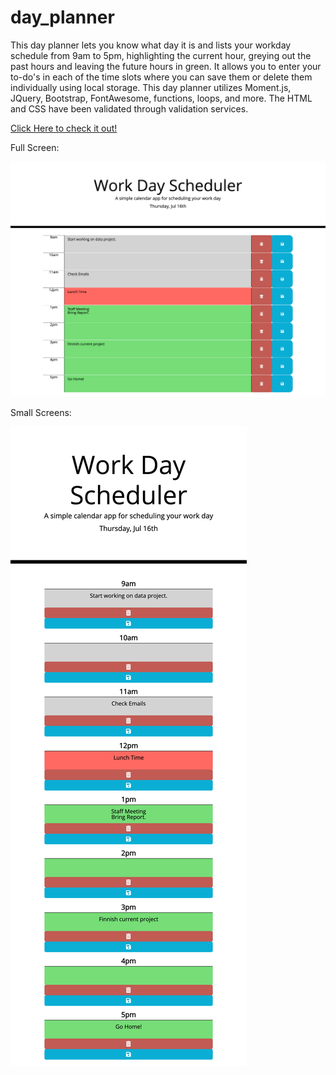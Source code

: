 # day_planner
This day planner lets you know what day it is and lists your workday schedule from 9am to 5pm, highlighting the current hour, greying out the past hours and leaving the future hours in green. It allows you to enter your to-do's in each of the time slots where you can save them or delete them individually using local storage. 
This day planner utilizes Moment.js, JQuery, Bootstrap, FontAwesome, functions, loops, and more. The HTML and CSS have been validated through validation services.

[Click Here to check it out!](https://jacoblovins.github.io/day_planner/)

Full Screen:

![Alt text](assets/images/full.png "Title")

Small Screens:

![Alt text](assets/images/mobile.png "Title")               